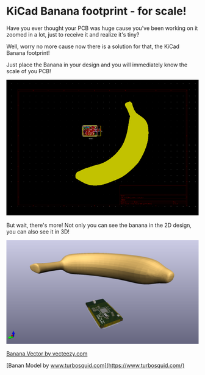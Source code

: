 # KiCad Banana footprint - for scale!

Have you ever thought your PCB was huge cause you've been working on it zoomed in a lot, just to receive it and realize it's tiny?

Well, worry no more cause now there is a solution for that, the KiCad Banana footprint!

Just place the Banana in your design and you will immediately know the scale of you PCB!

![](./pcb-2d.png)

But wait, there's more! Not only you can see the banana in the 2D design, you can also see it in 3D!

![](./pcb-3d.png)

[Banana Vector by vecteezy.com](https://www.vecteezy.com)

[Banan Model by www.turbosquid.com](https://www.turbosquid.com/)